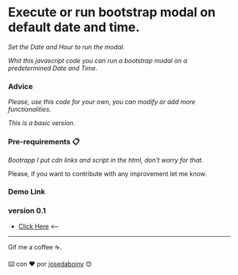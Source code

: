 # Execute or run bootstrap modal on default date and time.

_Set the Date and Hour to run the modal._

_Whit this javascript code you can run a bootstrap modal on a predetermined Date and Time._



### Advice

_Please, use this code for your own, you can modify or add more functionalities._

_This is a basic version._



### Pre-requirements 📋

_Bootrapp_
_I put cdn links and script in the html, don't worry for that._




Please, if you want to contribute with any improvement let me know.

### Demo Link

### version 0.1

* [Click Here](htps://josedaboinv.github.io/demos/modalb_001) <--






---
Gif me a coffee ☕. 

⌨️ con ❤️ por [josedaboinv](https://github.com/josedaboinv) 😊
